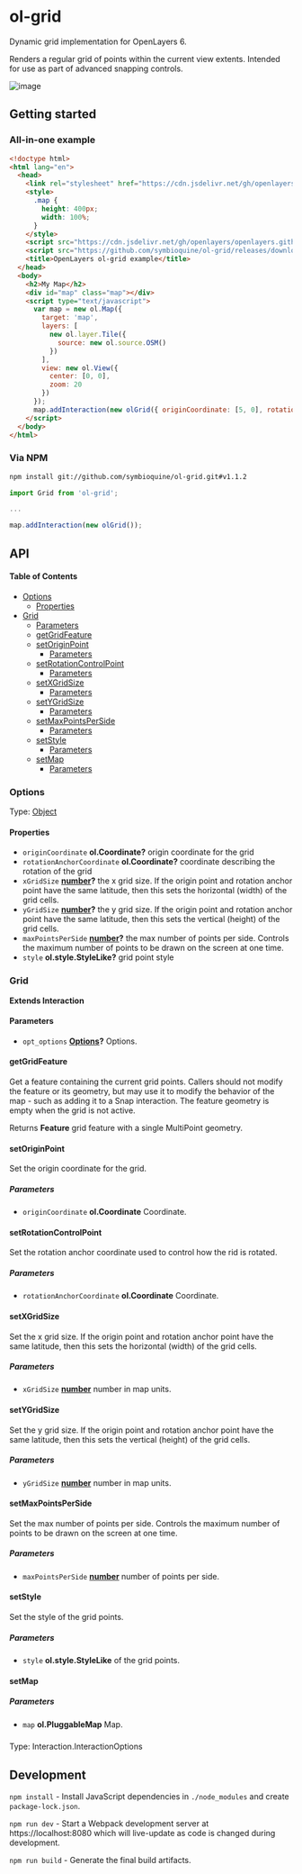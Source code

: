 # ol-grid

Dynamic grid implementation for OpenLayers 6.

Renders a regular grid of points within the current view extents. Intended for use as part of advanced snapping controls.

![image](https://user-images.githubusercontent.com/30754460/83771632-55bbbb00-a637-11ea-8002-c04d818cc274.png)

## Getting started

### All-in-one example

```html
<!doctype html>
<html lang="en">
  <head>
    <link rel="stylesheet" href="https://cdn.jsdelivr.net/gh/openlayers/openlayers.github.io@master/en/v6.3.1/css/ol.css" type="text/css">
    <style>
      .map {
        height: 400px;
        width: 100%;
      }
    </style>
    <script src="https://cdn.jsdelivr.net/gh/openlayers/openlayers.github.io@master/en/v6.3.1/build/ol.js"></script>
    <script src="https://github.com/symbioquine/ol-grid/releases/download/v1.1.2/ol-grid.umd.js"></script>
    <title>OpenLayers ol-grid example</title>
  </head>
  <body>
    <h2>My Map</h2>
    <div id="map" class="map"></div>
    <script type="text/javascript">
      var map = new ol.Map({
        target: 'map',
        layers: [
          new ol.layer.Tile({
            source: new ol.source.OSM()
          })
        ],
        view: new ol.View({
          center: [0, 0],
          zoom: 20
        })
      });
      map.addInteraction(new olGrid({ originCoordinate: [5, 0], rotationAnchorCoordinate: [1, 1], xGridSize: 5, yGridSize: 10, }));
    </script>
  </body>
</html>
```

### Via NPM

```sh
npm install git://github.com/symbioquine/ol-grid.git#v1.1.2
```

```Javascript
import Grid from 'ol-grid';

...

map.addInteraction(new olGrid());
```

## API

<!-- Generated by documentation.js. Update this documentation by updating the source code. -->

#### Table of Contents

-   [Options](#options)
    -   [Properties](#properties)
-   [Grid](#grid)
    -   [Parameters](#parameters)
    -   [getGridFeature](#getgridfeature)
    -   [setOriginPoint](#setoriginpoint)
        -   [Parameters](#parameters-1)
    -   [setRotationControlPoint](#setrotationcontrolpoint)
        -   [Parameters](#parameters-2)
    -   [setXGridSize](#setxgridsize)
        -   [Parameters](#parameters-3)
    -   [setYGridSize](#setygridsize)
        -   [Parameters](#parameters-4)
    -   [setMaxPointsPerSide](#setmaxpointsperside)
        -   [Parameters](#parameters-5)
    -   [setStyle](#setstyle)
        -   [Parameters](#parameters-6)
    -   [setMap](#setmap)
        -   [Parameters](#parameters-7)

### Options

Type: [Object](https://developer.mozilla.org/docs/Web/JavaScript/Reference/Global_Objects/Object)

#### Properties

-   `originCoordinate` **ol.Coordinate?** origin coordinate for the grid
-   `rotationAnchorCoordinate` **ol.Coordinate?** coordinate describing the rotation of the grid
-   `xGridSize` **[number](https://developer.mozilla.org/docs/Web/JavaScript/Reference/Global_Objects/Number)?** the x grid size. If the origin point and rotation anchor point have the same latitude, then this sets the horizontal (width) of the grid cells.
-   `yGridSize` **[number](https://developer.mozilla.org/docs/Web/JavaScript/Reference/Global_Objects/Number)?** the y grid size. If the origin point and rotation anchor point have the same latitude, then this sets the vertical (height) of the grid cells.
-   `maxPointsPerSide` **[number](https://developer.mozilla.org/docs/Web/JavaScript/Reference/Global_Objects/Number)?** the max number of points per side. Controls the maximum number of points to be drawn on the screen at one time.
-   `style` **ol.style.StyleLike?** grid point style

### Grid

**Extends Interaction**

#### Parameters

-   `opt_options` **[Options](#options)?** Options.

#### getGridFeature

Get a feature containing the current grid points. Callers should not
modify the feature or its geometry, but may use it to modify the behavior
of the map - such as adding it to a Snap interaction. The feature geometry
is empty when the grid is not active.

Returns **Feature** grid feature with a single MultiPoint geometry.

#### setOriginPoint

Set the origin coordinate for the grid.

##### Parameters

-   `originCoordinate` **ol.Coordinate** Coordinate.

#### setRotationControlPoint

Set the rotation anchor coordinate used to control how the rid is rotated.

##### Parameters

-   `rotationAnchorCoordinate` **ol.Coordinate** Coordinate.

#### setXGridSize

Set the x grid size. If the origin point and rotation anchor point have the
same latitude, then this sets the horizontal (width) of the grid cells.

##### Parameters

-   `xGridSize` **[number](https://developer.mozilla.org/docs/Web/JavaScript/Reference/Global_Objects/Number)** number in map units.

#### setYGridSize

Set the y grid size. If the origin point and rotation anchor point have the
same latitude, then this sets the vertical (height) of the grid cells.

##### Parameters

-   `yGridSize` **[number](https://developer.mozilla.org/docs/Web/JavaScript/Reference/Global_Objects/Number)** number in map units.

#### setMaxPointsPerSide

Set the max number of points per side. Controls the maximum number of points
to be drawn on the screen at one time.

##### Parameters

-   `maxPointsPerSide` **[number](https://developer.mozilla.org/docs/Web/JavaScript/Reference/Global_Objects/Number)** number of points per side.

#### setStyle

Set the style of the grid points.

##### Parameters

-   `style` **ol.style.StyleLike** of the grid points.

#### setMap

##### Parameters

-   `map` **ol.PluggableMap** Map.

### 

Type: Interaction.InteractionOptions

## Development

`npm install` - Install JavaScript dependencies in `./node_modules` and create
`package-lock.json`.

`npm run dev` - Start a Webpack development server at https://localhost:8080
which will live-update as code is changed during development.

`npm run build` - Generate the final build artifacts.
